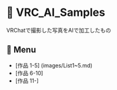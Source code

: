 # 🎨 VRC_AI_Samples

VRChatで撮影した写真をAIで加工したもの

## 📑 Menu
- [作品 1-5] (images/List1~5.md)
- [作品 6-10]
- [作品 11-]

